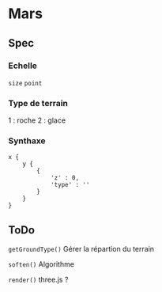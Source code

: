 # Mars

## Spec

### Echelle

`size`
`point`

### Type de terrain

1 : roche
2 : glace

### Synthaxe

	x {
		y {
			{
				'z' : 0,
				'type' : ''
			}
		}
	}

## ToDo

`getGroundType()`
Gérer la répartion du terrain

`soften()`
Algorithme

`render()`
three.js ?